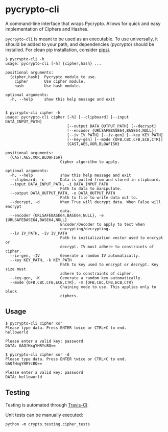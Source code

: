 # pycrypto-cli

A command-line interface that wraps Pycrypto. Allows for quick and easy
implementation of Ciphers and Hashes.

`pycrpyto-cli` is meant to be used as an  executable. To use universally,
it should be added to your path, and dependencies (pycrypto) should be
installed. For clean pip installation, consider
[pipsi](https://github.com/mitsuhiko/pipsi).

```
$ pycrypto-cli -h
usage: pycrypto-cli [-h] {cipher,hash} ...

positional arguments:
  {cipher,hash}  Pycrypto module to use.
    cipher       Use cipher module.
    hash         Use hash module.

optional arguments:
  -h, --help     show this help message and exit


$ pycrypto-cli cipher -h
usage: pycrypto-cli cipher [-h] [--clipboard] [--input DATA_INPUT_PATH]
                           [--output DATA_OUTPUT_PATH] [--decrypt]
                           [--encoder {URLSAFEBASE64,BASE64,NULL}]
                           [--iv IV_PATH] [--iv-gen] [--key KEY_PATH]
                           [--key-gen] [--mode {OFB,CBC,CFB,ECB,CTR}]
                           {CAST,AES,XOR,BLOWFISH}

positional arguments:
  {CAST,AES,XOR,BLOWFISH}
                        Cipher algorithm to apply.

optional arguments:
  -h, --help            show this help message and exit
  --clipboard, -c       Data is pulled from and stored in clipboard.
  --input DATA_INPUT_PATH, -i DATA_INPUT_PATH
                        Path to data to manipulate.
  --output DATA_OUTPUT_PATH, -o DATA_OUTPUT_PATH
                        Path to file to write data out to.
  --decrypt, -d         When True will decrypt data. When False will encrypt
                        data.
  --encoder {URLSAFEBASE64,BASE64,NULL}, -e {URLSAFEBASE64,BASE64,NULL}
                        Encoder/Decoder to apply to text when
                        encrypting/decrypting.
  --iv IV_PATH, -iv IV_PATH
                        Path to initialization vector used to encrypt or
                        decrypt. IV must adhere to constraints of cipher.
  --iv-gen, -IV         Generate a random IV automatically.
  --key KEY_PATH, -k KEY_PATH
                        Path to key used to encrypt or decrypt. Key size must
                        adhere to constraints of cipher.
  --key-gen, -K         Generate a random key automatically.
  --mode {OFB,CBC,CFB,ECB,CTR}, -m {OFB,CBC,CFB,ECB,CTR}
                        Chaining mode to use. This applies only to block
                        ciphers.

```


## Usage

```
$ pycrypto-cli cipher xor
Please type data. Press ENTER twice or CTRL+C to end.
helloworld

Please enter a valid key: password
DATA: GAQfHxgYHRYcBQ==

$ pycrypto-cli cipher xor -d
Please type data. Press ENTER twice or CTRL+C to end.
GAQfHxgYHRYcBQ==

Please enter a valid key: password
DATA: helloworld
```


## Testing

Testing is automated through [Travis-CI](https://travis-ci.org/zvxr/pycrypto-cli).

Unit tests can be manually executed:

```
python -m crypto.testing.cipher_tests
```
